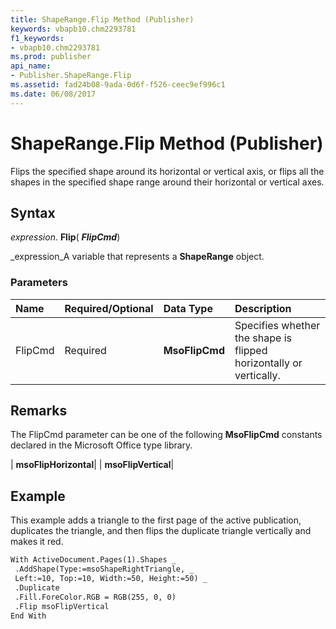 ```yaml
---
title: ShapeRange.Flip Method (Publisher)
keywords: vbapb10.chm2293781
f1_keywords:
- vbapb10.chm2293781
ms.prod: publisher
api_name:
- Publisher.ShapeRange.Flip
ms.assetid: fad24b08-9ada-0d6f-f526-ceec9ef996c1
ms.date: 06/08/2017
---
```



# ShapeRange.Flip Method (Publisher)

Flips the specified shape around its horizontal or vertical axis, or flips all the shapes in the specified shape range around their horizontal or vertical axes.


## Syntax

 _expression_. **Flip**( **_FlipCmd_**)

 _expression_A variable that represents a  **ShapeRange** object.


### Parameters



|**Name**|**Required/Optional**|**Data Type**|**Description**|
|:-----|:-----|:-----|:-----|
|FlipCmd|Required| **MsoFlipCmd**| Specifies whether the shape is flipped horizontally or vertically.|

## Remarks

The FlipCmd parameter can be one of the following  **MsoFlipCmd** constants declared in the Microsoft Office type library.



| **msoFlipHorizontal**|
| **msoFlipVertical**|

## Example

This example adds a triangle to the first page of the active publication, duplicates the triangle, and then flips the duplicate triangle vertically and makes it red.


```vb
With ActiveDocument.Pages(1).Shapes _ 
 .AddShape(Type:=msoShapeRightTriangle, _ 
 Left:=10, Top:=10, Width:=50, Height:=50) _ 
 .Duplicate 
 .Fill.ForeColor.RGB = RGB(255, 0, 0) 
 .Flip msoFlipVertical 
End With 

```


